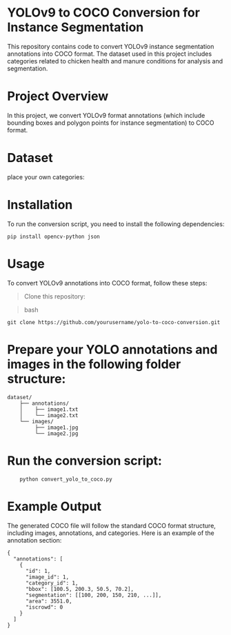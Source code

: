 # YOLOv9 to COCO Conversion for Instance Segmentation

This repository contains code to convert YOLOv9 instance segmentation annotations into COCO format. The dataset used in this project includes categories related to chicken health and manure conditions for analysis and segmentation.
# Project Overview

In this project, we convert YOLOv9 format annotations (which include bounding boxes and polygon points for instance segmentation) to COCO format.

# Dataset

place your own categories:

# Installation

To run the conversion script, you need to install the following dependencies:


```
pip install opencv-python json
```


# Usage

To convert YOLOv9 annotations into COCO format, follow these steps:

>    Clone this repository:

>    bash
```
git clone https://github.com/yourusername/yolo-to-coco-conversion.git
```

# Prepare your YOLO annotations and images in the following folder structure:


```
dataset/
    ├── annotations/
    │    ├── image1.txt
    │    └── image2.txt
    └── images/
         ├── image1.jpg
         └── image2.jpg
```

# Run the conversion script:


```
    python convert_yolo_to_coco.py
```
# Example Output

The generated COCO file will follow the standard COCO format structure, including images, annotations, and categories. Here is an example of the annotation section:
```
{
  "annotations": [
    {
      "id": 1,
      "image_id": 1,
      "category_id": 1,
      "bbox": [100.5, 200.3, 50.5, 70.2],
      "segmentation": [[100, 200, 150, 210, ...]],
      "area": 3551.0,
      "iscrowd": 0
    }
  ]
}
```
